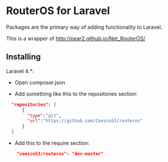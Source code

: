 RouterOS for Laravel
====================

Packages are the primary way of adding functionality to Laravel.

This is a wrapper of http://pear2.github.io/Net_RouterOS/

## Installing

Laravel 4.*:

 - Open composer.json
  
 - Add something like this to the repositories section:
  
```json
  "repositories": [
      {
        "type":"git",
        "url":"https://github.com/Ceesco53/routeros"
      }
  ]
```
  
 - Add this to the require section:

```json
    "ceesco53/routeros": "dev-master"
```
